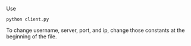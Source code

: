 Use
```
python client.py
```

To change username, server, port, and ip, change those constants at the beginning of the file.
